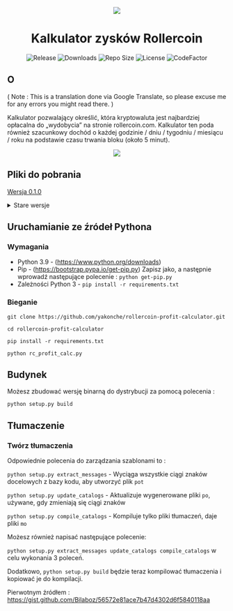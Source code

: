 <p align="center"><img src="https://i.imgur.com/UnThSPW.png"/></p>

<h1 align="center">Kalkulator zysków Rollercoin</h1>

<p align="center">
  <img alt="Release" src="https://img.shields.io/github/v/release/yakonche/rollercoin-profit-calculator?style=flat-square&color=00b16a">
  <img alt="Downloads" src="https://img.shields.io/github/downloads/yakonche/rollercoin-profit-calculator/total?style=flat-square&color=0055A4">
  <img alt="Repo Size" src="https://img.shields.io/github/repo-size/yakonche/rollercoin-profit-calculator?style=flat-square&color=FFFFFF">
  <img alt="License" src="https://img.shields.io/github/license/yakonche/rollercoin-profit-calculator?style=flat-square&color=EF4135">
  <img alt="CodeFactor" src="https://www.codefactor.io/repository/github/yakonche/rollercoin-profit-calculator/badge?style=flat-square"/>
</p>

O
-

( Note : This is a translation done via Google Translate, so please excuse me for any errors you might read there. )

Kalkulator pozwalający określić, która kryptowaluta jest najbardziej opłacalna do „wydobycia” na stronie rollercoin.com.
Kalkulator ten poda również szacunkowy dochód o każdej godzinie / dniu / tygodniu / miesiącu / roku na podstawie czasu trwania bloku (około 5 minut).

<p align="center"><img src="https://user-images.githubusercontent.com/60564904/111250612-ec2cfc00-860d-11eb-98f3-bc8beb837055.png"/></p>

Pliki do pobrania
-----------------

[Wersja 0.1.0](https://github.com/Yakonche/rollercoin-profit-calculator/releases/tag/0.1.0)

<details>
<summary>Stare wersje</summary>
* [Wersja 0.0.5](https://github.com/Yakonche/rollercoin-profit-calculator/releases/tag/0.0.5)
</details>

Uruchamianie ze źródeł Pythona
------------------------------

### Wymagania

* Python 3.9 - (https://www.python.org/downloads)
* Pip - (https://bootstrap.pypa.io/get-pip.py) Zapisz jako, a następnie wprowadź następujące polecenie : `python get-pip.py`
* Zależności Python 3 - `pip install -r requirements.txt`

### Bieganie

`git clone https://github.com/yakonche/rollercoin-profit-calculator.git`

`cd rollercoin-profit-calculator`

`pip install -r requirements.txt`

`python rc_profit_calc.py`

Budynek
-------

Możesz zbudować wersję binarną do dystrybucji za pomocą polecenia :

`python setup.py build`

Tłumaczenie
-----------

### Twórz tłumaczenia

Odpowiednie polecenia do zarządzania szablonami to :

`python setup.py extract_messages` - Wyciąga wszystkie ciągi znaków docelowych z bazy kodu, aby utworzyć plik `pot`

`python setup.py update_catalogs` - Aktualizuje wygenerowane pliki `po`, używane, gdy zmieniają się ciągi znaków

`python setup.py compile_catalogs` - Kompiluje tylko pliki tłumaczeń, daje pliki `mo`

Możesz również napisać następujące polecenie:

`python setup.py extract_messages update_catalogs compile_catalogs` w celu wykonania 3 poleceń.

Dodatkowo, `python setup.py build` będzie teraz kompilować tłumaczenia i kopiować je do kompilacji.



Pierwotnym źródłem : https://gist.github.com/Bilaboz/56572e81ace7b47d4302d6f5840118aa
